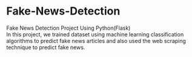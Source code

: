 # Fake-News-Detection
Fake News Detection Project Using Python(Flask)<br>
In this project, we trained dataset using machine learning classification algorithms to predict fake news articles and also used the web scraping technique to predict fake news.
